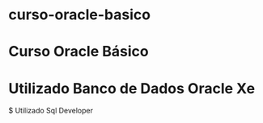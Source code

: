 # curso-oracle-basico
# Curso Oracle Básico
# Utilizado Banco de Dados Oracle Xe
$ Utilizado Sql Developer
